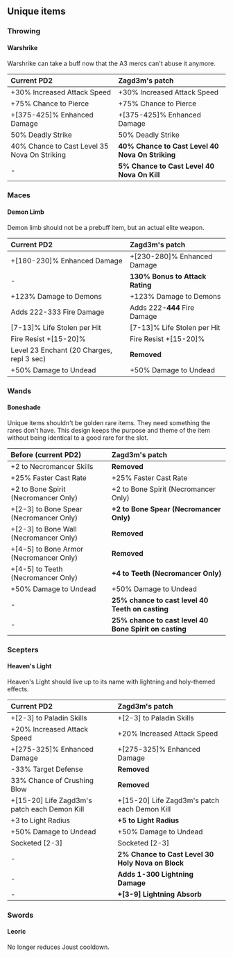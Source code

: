 ## Unique items

### Throwing

#### Warshrike

Warshrike can take a buff now that the A3 mercs can't abuse it anymore.

| Current PD2                      | Zagd3m's patch                                          |
|:--|:--|
| +30% Increased Attack Speed                     | +30% Increased Attack Speed                    |
| +75% Chance to Pierce                           | +75% Chance to Pierce                          |
| +[375-425]% Enhanced Damage                     | +[375-425]% Enhanced Damage                    |
| 50% Deadly Strike                               | 50% Deadly Strike                              |
| 40% Chance to Cast Level 35 Nova On Striking    | **40% Chance to Cast Level 40 Nova On Striking**   |
| -                                               | **5% Chance to Cast Level 40 Nova On Kill**        |

### Maces

#### Demon Limb

Demon limb should not be a prebuff item, but an actual elite weapon.

| Current PD2                      | Zagd3m's patch                                          |
|:--|:--|
| +[180-230]% Enhanced Damage                     | +[230-280]% Enhanced Damage                    |
| -                                               | **130% Bonus to Attack Rating**                |
| +123% Damage to Demons                          | +123% Damage to Demons                         |
| Adds 222-333 Fire Damage                        | Adds 222-**444** Fire Damage                   |
| [7-13]% Life Stolen per Hit                     | [7-13]% Life Stolen per Hit                    |
| Fire Resist +[15-20]%                           | Fire Resist +[15-20]%                          |
| Level 23 Enchant (20 Charges, repl 3 sec)       | **Removed**                                    |
| +50% Damage to Undead                           | +50% Damage to Undead                          |

### Wands

#### Boneshade

Unique items shouldn't be golden rare items. They need something the rares don't have. This design keeps the purpose and theme of the item without being identical to a good rare for the slot.

| Before (current PD2)                            | Zagd3m's patch                                          |
|:--|:--|
| +2 to Necromancer Skills                        | **Removed**                                    |
| +25% Faster Cast Rate                           | +25% Faster Cast Rate                          |
| +2 to Bone Spirit (Necromancer Only)            | +2 to Bone Spirit (Necromancer Only)           |
| +[2-3] to Bone Spear (Necromancer Only)         | **+2 to Bone Spear (Necromancer Only)**        |
| +[2-3] to Bone Wall (Necromancer Only)          | **Removed**                                    |
| +[4-5] to Bone Armor (Necromancer Only)         | **Removed**                                    |
| +[4-5] to Teeth (Necromancer Only)              | **+4 to Teeth (Necromancer Only)**             |
| +50% Damage to Undead                           | +50% Damage to Undead                          |
| -                                               | **25% chance to cast level 40 Teeth on casting** |
| -                                               | **25% chance to cast level 40 Bone Spirit on casting** |

### Scepters

#### Heaven's Light

Heaven's Light should live up to its name with lightning and holy-themed effects.

| Current PD2                      | Zagd3m's patch                                          |
|:--|:--|
| +[2-3] to Paladin Skills                        | +[2-3] to Paladin Skills                       |
| +20% Increased Attack Speed                     | +20% Increased Attack Speed                    |
| +[275-325]% Enhanced Damage                     | +[275-325]% Enhanced Damage                    |
| -33% Target Defense                             | **Removed**                                    |
| 33% Chance of Crushing Blow                     | **Removed**                                    |
| +[15-20] Life Zagd3m's patch each Demon Kill             | +[15-20] Life Zagd3m's patch each Demon Kill            |
| +3 to Light Radius                              | **+5 to Light Radius**                        |
| +50% Damage to Undead                           | +50% Damage to Undead                          |
| Socketed [2-3]                                  | Socketed [2-3]                                 |
| -                                               | **2% Chance to Cast Level 30 Holy Nova on Block** |
| -                                               | **Adds 1-300 Lightning Damage**                   |
| -                                               | **+[3-9] Lightning Absorb** |

### Swords

#### Leoric

No longer reduces Joust cooldown.
